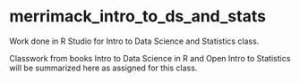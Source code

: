# merrimack_intro_to_ds_and_stats
Work done in R Studio for Intro to Data Science and Statistics class.

Classwork from books Intro to Data Science in R and Open Intro to Statistics will be summarized here as assigned for this class.
